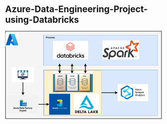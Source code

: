 # Azure-Data-Engineering-Project-using-Databricks
![Azure-Data-pipeline](https://github.com/ravidu-rupasinghe/Azure-Data-Engineering-Project-using-Databricks/blob/main/azure.png)
